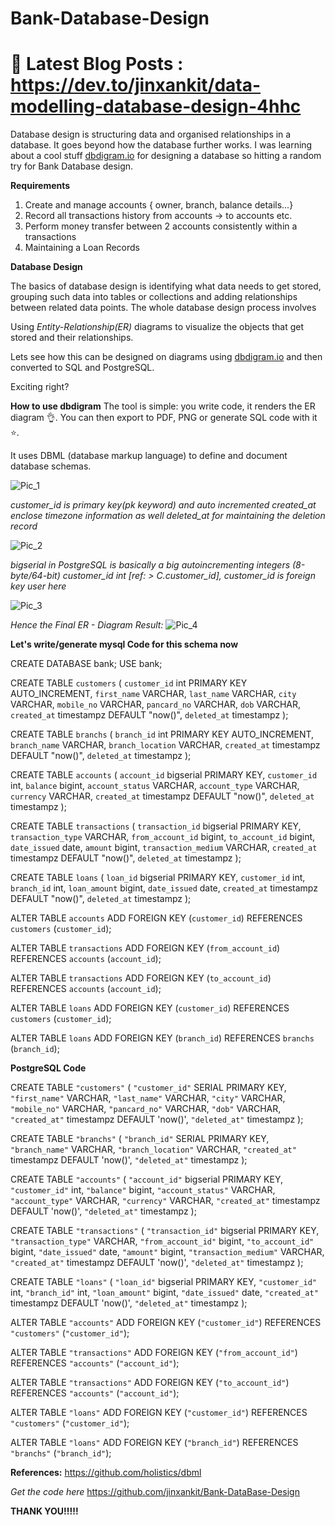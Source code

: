 # Bank-Database-Design
# 📩 Latest Blog Posts : https://dev.to/jinxankit/data-modelling-database-design-4hhc
Database design is structuring data and organised relationships in a database. It goes beyond how the database further works.
I was learning about a cool stuff [dbdigram.io](https://dbdiagram.io) for designing a database so hitting a random try for Bank Database design. 

**Requirements**
1. Create and manage accounts { owner, branch, balance details...}
2. Record all transactions history from accounts -> to accounts etc.
3. Perform money transfer between 2 accounts consistently within a transactions
4. Maintaining a Loan Records

**Database Design**

The basics of database design is identifying what data needs to get stored, grouping such data into tables or collections and adding relationships between related data points. The whole database design process involves

Using *Entity-Relationship(ER)* diagrams to visualize the objects that get stored and their relationships.

Lets see how this can be designed on diagrams using [dbdigram.io](https://dbdiagram.io) and then converted to SQL and PostgreSQL. 

Exciting right?


**How to use dbdigram**
The tool is simple: you write code, it renders the ER diagram 👌. You can then export to PDF, PNG or generate SQL code with it ⭐️.

It uses DBML (database markup language) to define and document database schemas.



![Pic_1](https://dev-to-uploads.s3.amazonaws.com/uploads/articles/17gpz0f1eu92te908dab.png)

*customer_id is primary key(pk keyword) and auto incremented*
*created_at enclose timezone information as well*
*deleted_at for maintaining the deletion record*

![Pic_2](https://dev-to-uploads.s3.amazonaws.com/uploads/articles/a0z80gmdhev8ccsnt3av.png)

*bigserial in PostgreSQL is basically a big autoincrementing integers (8-byte/64-bit)*
*customer_id int [ref: > C.customer_id], customer_id is foreign key user here*

![Pic_3](https://dev-to-uploads.s3.amazonaws.com/uploads/articles/0ssvjfm3l68w41vq6ir4.png)

*Hence the Final ER - Diagram Result:*
![Pic_4](https://dev-to-uploads.s3.amazonaws.com/uploads/articles/nrmnjjkfmauguzmq8525.png)

**Let's write/generate mysql Code for this schema now**

CREATE DATABASE bank;
USE bank;

CREATE TABLE `customers` (
  `customer_id` int PRIMARY KEY AUTO_INCREMENT,
  `first_name` VARCHAR,
  `last_name` VARCHAR,
  `city` VARCHAR,
  `mobile_no` VARCHAR,
  `pancard_no` VARCHAR,
  `dob` VARCHAR,
  `created_at` timestampz DEFAULT "now()",
  `deleted_at` timestampz
);

CREATE TABLE `branchs` (
  `branch_id` int PRIMARY KEY AUTO_INCREMENT,
  `branch_name` VARCHAR,
  `branch_location` VARCHAR,
  `created_at` timestampz DEFAULT "now()",
  `deleted_at` timestampz
);

CREATE TABLE `accounts` (
  `account_id` bigserial PRIMARY KEY,
  `customer_id` int,
  `balance` bigint,
  `account_status` VARCHAR,
  `account_type` VARCHAR,
  `currency` VARCHAR,
  `created_at` timestampz DEFAULT "now()",
  `deleted_at` timestampz
);

CREATE TABLE `transactions` (
  `transaction_id` bigserial PRIMARY KEY,
  `transaction_type` VARCHAR,
  `from_account_id` bigint,
  `to_account_id` bigint,
  `date_issued` date,
  `amount` bigint,
  `transaction_medium` VARCHAR,
  `created_at` timestampz DEFAULT "now()",
  `deleted_at` timestampz
);

CREATE TABLE `loans` (
  `loan_id` bigserial PRIMARY KEY,
  `customer_id` int,
  `branch_id` int,
  `loan_amount` bigint,
  `date_issued` date,
  `created_at` timestampz DEFAULT "now()",
  `deleted_at` timestampz
);

ALTER TABLE `accounts` ADD FOREIGN KEY (`customer_id`) REFERENCES `customers` (`customer_id`);

ALTER TABLE `transactions` ADD FOREIGN KEY (`from_account_id`) REFERENCES `accounts` (`account_id`);

ALTER TABLE `transactions` ADD FOREIGN KEY (`to_account_id`) REFERENCES `accounts` (`account_id`);

ALTER TABLE `loans` ADD FOREIGN KEY (`customer_id`) REFERENCES `customers` (`customer_id`);

ALTER TABLE `loans` ADD FOREIGN KEY (`branch_id`) REFERENCES `branchs` (`branch_id`);




**PostgreSQL Code**



CREATE TABLE `"customers"` (
  `"customer_id"` SERIAL PRIMARY KEY,
  `"first_name"` VARCHAR,
  `"last_name"` VARCHAR,
  `"city"` VARCHAR,
  `"mobile_no"` VARCHAR,
  `"pancard_no"` VARCHAR,
  `"dob"` VARCHAR,
  `"created_at"` timestampz DEFAULT 'now()',
  `"deleted_at"` timestampz
);

CREATE TABLE `"branchs"` (
  `"branch_id"` SERIAL PRIMARY KEY,
  `"branch_name"` VARCHAR,
  `"branch_location"` VARCHAR,
  `"created_at"` timestampz DEFAULT 'now()',
  `"deleted_at"` timestampz
);

CREATE TABLE `"accounts"` (
  `"account_id"` bigserial PRIMARY KEY,
  `"customer_id"` int,
  `"balance"` bigint,
  `"account_status"` VARCHAR,
  `"account_type"` VARCHAR,
  `"currency"` VARCHAR,
  `"created_at"` timestampz DEFAULT 'now()',
  `"deleted_at"` timestampz
);

CREATE TABLE `"transactions"` (
  `"transaction_id"` bigserial PRIMARY KEY,
  `"transaction_type"` VARCHAR,
  `"from_account_id"` bigint,
  `"to_account_id"` bigint,
  `"date_issued"` date,
  `"amount"` bigint,
  `"transaction_medium"` VARCHAR,
  `"created_at"` timestampz DEFAULT 'now()',
  `"deleted_at"` timestampz
);

CREATE TABLE `"loans"` (
  `"loan_id"` bigserial PRIMARY KEY,
  `"customer_id"` int,
  `"branch_id"` int,
  `"loan_amount"` bigint,
  `"date_issued"` date,
  `"created_at"` timestampz DEFAULT 'now()',
  `"deleted_at"` timestampz
);

ALTER TABLE `"accounts"` ADD FOREIGN KEY (`"customer_id"`) REFERENCES `"customers"` (`"customer_id"`);

ALTER TABLE `"transactions"` ADD FOREIGN KEY (`"from_account_id"`) REFERENCES `"accounts"` (`"account_id"`);

ALTER TABLE `"transactions"` ADD FOREIGN KEY (`"to_account_id"`) REFERENCES `"accounts"` (`"account_id"`);

ALTER TABLE `"loans"` ADD FOREIGN KEY (`"customer_id"`) REFERENCES `"customers"` (`"customer_id"`);

ALTER TABLE `"loans"` ADD FOREIGN KEY (`"branch_id"`) REFERENCES `"branchs"` (`"branch_id"`);



**References:**
https://github.com/holistics/dbml

*Get the code here*
https://github.com/jinxankit/Bank-DataBase-Design



**THANK YOU!!!!!**



